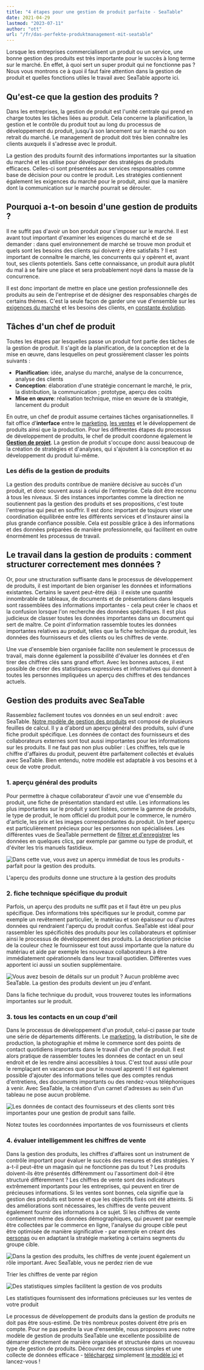 ```yaml
---
title: "4 étapes pour une gestion de produit parfaite - SeaTable"
date: 2021-04-29
lastmod: "2023-07-11"
author: "ott"
url: "/fr/das-perfekte-produktmanagement-mit-seatable"
---
```


Lorsque les entreprises commercialisent un produit ou un service, une bonne gestion des produits est très importante pour le succès à long terme sur le marché. En effet, à quoi sert un super produit qui ne fonctionne pas ? Nous vous montrons ce à quoi il faut faire attention dans la gestion de produit et quelles fonctions utiles le travail avec SeaTable apporte ici.

## Qu'est-ce que la gestion des produits ?

Dans les entreprises, la gestion de produit est l'unité centrale qui prend en charge toutes les tâches liées au produit. Cela concerne la planification, la gestion et le contrôle du produit tout au long du processus de développement du produit, jusqu'à son lancement sur le marché ou son retrait du marché. Le management de produit doit très bien connaître les clients auxquels il s'adresse avec le produit.

La gestion des produits fournit des informations importantes sur la situation du marché et les utilise pour développer des stratégies de produits efficaces. Celles-ci sont présentées aux services responsables comme base de décision pour ou contre le produit. Les stratégies contiennent également les exigences du marché pour le produit, ainsi que la manière dont la communication sur le marché pourrait se dérouler.

## Pourquoi a-t-on besoin d'une gestion de produits ?

Il ne suffit pas d'avoir un bon produit pour s'imposer sur le marché. Il est avant tout important d'examiner les exigences du marché et de se demander : dans quel environnement de marché se trouve mon produit et quels sont les besoins des clients qui doivent y être satisfaits ? Il est important de connaître le marché, les concurrents qui y opèrent et, avant tout, ses clients potentiels. Sans cette connaissance, un produit aura plutôt du mal à se faire une place et sera probablement noyé dans la masse de la concurrence.

Il est donc important de mettre en place une gestion professionnelle des produits au sein de l'entreprise et de désigner des responsables chargés de certains thèmes. C'est la seule façon de garder une vue d'ensemble sur les [exigences du marché](https://www.reckliesmp.de/veraenderungen-im-markt/) et les besoins des clients, en [constante évolution](https://www.reckliesmp.de/veraenderungen-im-markt/).

## Tâches d'un chef de produit

Toutes les étapes par lesquelles passe un produit font partie des tâches de la gestion de produit. Il s'agit de la planification, de la conception et de la mise en œuvre, dans lesquelles on peut grossièrement classer les points suivants :

- **Planification**: idée, analyse du marché, analyse de la concurrence, analyse des clients
- **Conception**: élaboration d'une stratégie concernant le marché, le prix, la distribution, la communication ; prototype, aperçu des coûts
- **Mise en œuvre**: réalisation technique, mise en œuvre de la stratégie, lancement du produit

En outre, un chef de produit assume certaines tâches organisationnelles. Il fait office d'**interface** entre le [marketing](https://seatable.io/fr/marketing/), [les ventes](https://seatable.io/fr/distribution/) et le développement de produits ainsi que la production. Pour les différentes étapes du processus de développement de produits, le chef de produit coordonne également le **[Gestion de projet](https://seatable.io/fr/gestion-de-projet/)**. La gestion de produit s'occupe donc aussi beaucoup de la création de stratégies et d'analyses, qui s'ajoutent à la conception et au développement du produit lui-même.

### Les défis de la gestion de produits

La gestion des produits contribue de manière décisive au succès d'un produit, et donc souvent aussi à celui de l'entreprise. Cela doit être reconnu à tous les niveaux. Si des instances importantes comme la direction ne soutiennent pas la gestion des produits et ses propositions, c'est toute l'entreprise qui peut en souffrir. Il est donc important de toujours viser une coordination équilibrée entre les différents services et d'instaurer ainsi la plus grande confiance possible. Cela est possible grâce à des informations et des données préparées de manière professionnelle, qui facilitent en outre énormément les processus de travail.

## Le travail dans la gestion de produits : comment structurer correctement mes données ?

Or, pour une structuration suffisante dans le processus de développement de produits, il est important de bien organiser les données et informations existantes. Certains le savent peut-être déjà : il existe une quantité innombrable de tableaux, de documents et de présentations dans lesquels sont rassemblées des informations importantes - cela peut créer le chaos et la confusion lorsque l'on recherche des données spécifiques. Il est plus judicieux de classer toutes les données importantes dans un document qui sert de maître. Ce point d'information rassemble toutes les données importantes relatives au produit, telles que la fiche technique du produit, les données des fournisseurs et des clients ou les chiffres de vente.

Une vue d'ensemble bien organisée facilite non seulement le processus de travail, mais donne également la possibilité d'évaluer les données et d'en tirer des chiffres clés sans grand effort. Avec les bonnes astuces, il est possible de créer des statistiques expressives et informatives qui donnent à toutes les personnes impliquées un aperçu des chiffres et des tendances actuels.

## Gestion des produits avec SeaTable

Rassemblez facilement toutes vos données en un seul endroit : avec SeaTable. [Notre modèle de gestion des produits](https://seatable.io/fr/modele/mo8j3bg_qqkig0v-xx2fmq/) est composé de plusieurs feuilles de calcul. Il y a d'abord un aperçu général des produits, suivi d'une fiche produit spécifique. Les données de contact des fournisseurs et des collaborateurs externes sont tout aussi importantes pour les informations sur les produits. Il ne faut pas non plus oublier : Les chiffres, tels que le chiffre d'affaires du produit, peuvent être parfaitement collectés et évalués avec SeaTable. Bien entendu, notre modèle est adaptable à vos besoins et à ceux de votre produit.

### 1\. aperçu général des produits

Pour permettre à chaque collaborateur d'avoir une vue d'ensemble du produit, une fiche de présentation standard est utile. Les informations les plus importantes sur le produit y sont listées, comme la gamme de produits, le type de produit, le nom officiel du produit pour le commerce, le numéro d'article, les prix et les images correspondantes du produit. Un bref aperçu est particulièrement précieux pour les personnes non spécialisées. Les différentes vues de SeaTable permettent de [filtrer et d'enregistrer](https://seatable.io/fr/docs/handbuch/seatable-nutzen/gruppierung-sortierung-filter/) les données en quelques clics, par exemple par gamme ou type de produit, et d'éviter les tris manuels fastidieux.

![Dans cette vue, vous avez un aperçu immédiat de tous les produits - parfait pour la gestion des produits.](images/Range-View_2.jpg)

L'aperçu des produits donne une structure à la gestion des produits

### 2\. fiche technique spécifique du produit

Parfois, un aperçu des produits ne suffit pas et il faut être un peu plus spécifique. Des informations très spécifiques sur le produit, comme par exemple un revêtement particulier, le matériau et son épaisseur ou d'autres données qui rendraient l'aperçu du produit confus. SeaTable est idéal pour rassembler les spécificités des produits pour les collaborateurs et optimiser ainsi le processus de développement des produits. La description précise de la couleur chez le fournisseur est tout aussi importante que la nature du matériau et aide par exemple les nouveaux collaborateurs à être immédiatement opérationnels dans leur travail quotidien. Différentes vues apportent ici aussi un soutien supplémentaire.

![Vous avez besoin de détails sur un produit ? Aucun problème avec SeaTable. La gestion des produits devient un jeu d'enfant.](images/Product-Data_1.jpg)

Dans la fiche technique du produit, vous trouverez toutes les informations importantes sur le produit.

### 3\. tous les contacts en un coup d'œil

Dans le processus de développement d'un produit, celui-ci passe par toute une série de départements différents. Le [marketing](https://seatable.io/fr/marketing/), la distribution, le site de production, la photographie et même le commerce sont des points de contact quotidiens importants dans le travail d'un chef de produit. Il est alors pratique de rassembler toutes les données de contact en un seul endroit et de les rendre ainsi accessibles à tous. C'est tout aussi utile pour le remplaçant en vacances que pour le nouvel apprenti ! Il est également possible d'ajouter des informations telles que des comptes rendus d'entretiens, des documents importants ou des rendez-vous téléphoniques à venir. Avec SeaTable, la création d'un carnet d'adresses au sein d'un tableau ne pose aucun problème.

![Les données de contact des fournisseurs et des clients sont très importantes pour une gestion de produit sans faille.](images/Suppliers-and-Contacts.jpg)

Notez toutes les coordonnées importantes de vos fournisseurs et clients

### 4\. évaluer intelligemment les chiffres de vente

Dans la gestion des produits, les chiffres d'affaires sont un instrument de contrôle important pour évaluer le succès des mesures et des stratégies. Y a-t-il peut-être un magasin qui ne fonctionne pas du tout ? Les produits doivent-ils être présentés différemment ou l'assortiment doit-il être structuré différemment ? Les chiffres de vente sont des indicateurs extrêmement importants pour les entreprises, qui peuvent en tirer de précieuses informations. Si les ventes sont bonnes, cela signifie que la gestion des produits est bonne et que les objectifs fixés ont été atteints. Si des améliorations sont nécessaires, les chiffres de vente peuvent également fournir des informations à ce sujet. Si les chiffres de vente contiennent même des données démographiques, qui peuvent par exemple être collectées par le commerce en ligne, l'analyse du groupe cible peut être optimisée de manière significative - par exemple en créant des [personas](https://www.reachx.de/6-punkte-anleitung-zur-erstellung-individueller-personas/) ou en adaptant la stratégie marketing à certains segments du groupe cible.

![Dans la gestion des produits, les chiffres de vente jouent également un rôle important. Avec SeaTable, vous ne perdez rien de vue](images/Sales_1.jpg)

Trier les chiffres de vente par région

![Des statistiques simples facilitent la gestion de vos produits](images/Statistics-1.jpg)

Les statistiques fournissent des informations précieuses sur les ventes de votre produit

Le processus de développement de produits dans la gestion de produits ne doit pas être sous-estimé. De très nombreux postes doivent être pris en compte. Pour ne pas perdre la vue d'ensemble, nous proposons avec notre modèle de gestion de produits SeaTable une excellente possibilité de démarrer directement de manière organisée et structurée dans un nouveau type de gestion de produits. Découvrez des processus simples et une collecte de données efficace - [téléchargez](https://seatable.io/fr/modele/mo8j3bg_qqkig0v-xx2fmq/) simplement [le modèle ici](https://seatable.io/fr/modele/mo8j3bg_qqkig0v-xx2fmq/) et lancez-vous !
